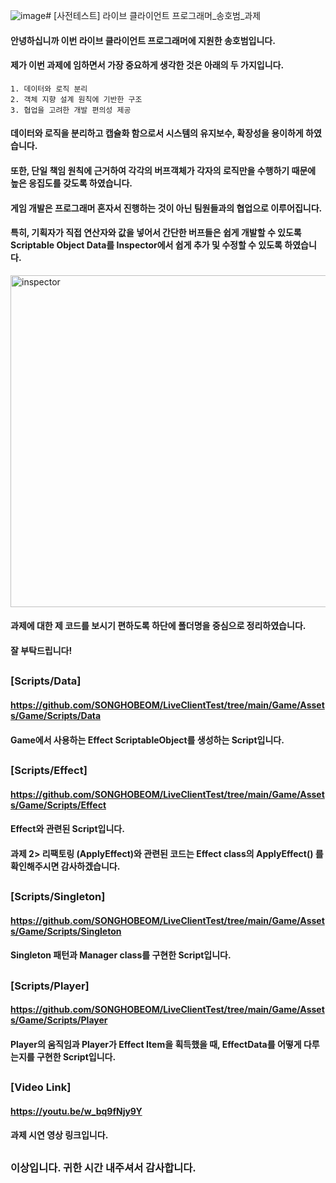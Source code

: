 ![image](https://github.com/user-attachments/assets/ac2cb805-f4a4-4f40-8693-c007a2ad1e80)# [사전테스트] 라이브 클라이언트 프로그래머_송호범_과제

#### 안녕하십니까 이번 라이브 클라이언트 프로그래머에 지원한 송호범입니다.
#### 제가 이번 과제에 임하면서 가장 중요하게 생각한 것은 아래의 두 가지입니다.
    1. 데이터와 로직 분리 
    2. 객체 지향 설계 원칙에 기반한 구조
    3. 협업을 고려한 개발 편의성 제공
#### 데이터와 로직을 분리하고 캡슐화 함으로서 시스템의 유지보수, 확장성을 용이하게 하였습니다.
#### 또한, 단일 책임 원칙에 근거하여 각각의 버프객체가 각자의 로직만을 수행하기 때문에 높은 응집도를 갖도록 하였습니다.

#### 게임 개발은 프로그래머 혼자서 진행하는 것이 아닌 팀원들과의 협업으로 이루어집니다.
#### 특히, 기획자가 직접 연산자와 값을 넣어서 간단한 버프들은 쉽게 개발할 수 있도록 Scriptable Object Data를 Inspector에서 쉽게 추가 및 수정할 수 있도록 하였습니다.
<img width="531" alt="inspector" src="https://github.com/user-attachments/assets/78cbcbe0-b332-4a66-801e-fca383f3be41" />

#### 과제에 대한 제 코드를 보시기 편하도록 하단에 폴더명을 중심으로 정리하였습니다.
#### 잘 부탁드립니다!

## 

### [Scripts/Data] 
#### https://github.com/SONGHOBEOM/LiveClientTest/tree/main/Game/Assets/Game/Scripts/Data
#### Game에서 사용하는 Effect ScriptableObject를 생성하는 Script입니다.

##

### [Scripts/Effect] 
#### https://github.com/SONGHOBEOM/LiveClientTest/tree/main/Game/Assets/Game/Scripts/Effect
#### Effect와 관련된 Script입니다. 
#### 과제 2> 리팩토링 (ApplyEffect)와 관련된 코드는 Effect class의 ApplyEffect() 를 확인해주시면 감사하겠습니다.

##

### [Scripts/Singleton] 
#### https://github.com/SONGHOBEOM/LiveClientTest/tree/main/Game/Assets/Game/Scripts/Singleton
#### Singleton 패턴과 Manager class를 구현한 Script입니다.

##

### [Scripts/Player] 
#### https://github.com/SONGHOBEOM/LiveClientTest/tree/main/Game/Assets/Game/Scripts/Player
#### Player의 움직임과 Player가 Effect Item을 획득했을 때, EffectData를 어떻게 다루는지를 구현한 Script입니다.

##

### [Video Link]
#### https://youtu.be/w_bq9fNjy9Y
#### 과제 시연 영상 링크입니다.

##

### 이상입니다. 귀한 시간 내주셔서 감사합니다.
